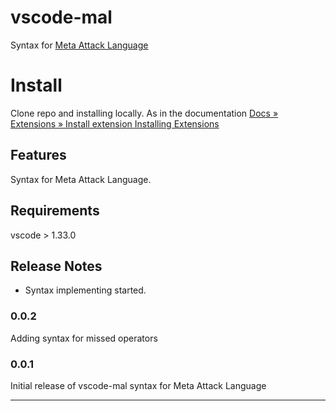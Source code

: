 # vscode-mal 
Syntax for [Meta Attack Language](https://github.com/pontusj101/MAL)

# Install

Clone repo and installing locally. As in the documentation
[Docs » Extensions » Install extension Installing Extensions](https://vscode-docs.readthedocs.io/en/stable/extensions/install-extension/)

## Features

Syntax for Meta Attack Language.

## Requirements

vscode > 1.33.0

## Release Notes

* Syntax implementing started.

### 0.0.2

Adding syntax for missed operators

### 0.0.1

Initial release of vscode-mal syntax for Meta Attack Language

-----------------------------------------------------------------------------------------------------------

